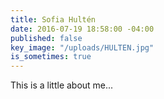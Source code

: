 ```yaml
---
title: Sofia Hultén
date: 2016-07-19 18:58:00 -04:00
published: false
key_image: "/uploads/HULTEN.jpg"
is_sometimes: true
---
```


This is a little about me...